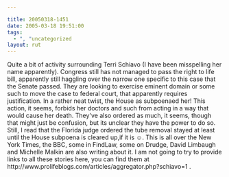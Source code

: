 ```yaml
---

title: 20050318-1451
date: 2005-03-18 19:51:00
tags:
  - ", "uncategorized
layout: rut
---
```


<p> Quite a bit of activity surrounding Terri Schiavo (I have
been misspelling her name apparently).  Congress still has not
managed to pass the right to life bill, apparently still haggling
over the narrow one specific to this case that the Senate passed.
They are looking to exercise eminent domain or some such to move
the case to federal court, that apparently requires justification.
In a rather neat twist, the House as subpoenaed her!  This action,
it seems, forbids her doctors and such from acting in a way that
would cause her death.  They've also ordered as much, it seems,
though that might just be confusion, but its unclear they have the
power to do so.  Still, I read that the Florida judge ordered the
tube removal stayed at least until the House subpoena is cleared
up,if it is &#x263a;.  This is all over the New York Times,
the BBC, some in FindLaw, some on Drudge, David Limbaugh and
Michelle Malkin are also writing about it.  I am not going to try
to provide links to all these stories here, you can find them at
http://www.prolifeblogs.com/articles/aggregator.php?schiavo=1 .</p>

